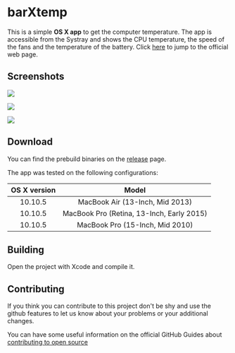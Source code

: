 # barXtemp

This is a simple **OS X app** to get the computer temperature. The app is accessible from the Systray and shows the CPU
temperature, the speed of the fans and the temperature of the battery. Click [here](http://gabriele91.github.io/barXtemp/) to jump to the official web page.

## Screenshots

![](http://gabriele91.github.io/barXtemp/images/ScreenShot.png)

![](http://gabriele91.github.io/barXtemp/images/ScreenShot_1.png)

![](http://gabriele91.github.io/barXtemp/images/ScreenShot_2.png)

## Download

You can find the prebuild binaries on the [release](https://github.com/Gabriele91/barXtemp/releases) page.

The app was tested on the following configurations:

| OS X version | Model  |
|:-:|:-:|
| 10.10.5 | MacBook Air (13-Inch, Mid 2013) |
| 10.10.5 | MacBook Pro (Retina, 13-Inch, Early 2015) |
| 10.10.5 | MacBook Pro (15-Inch, Mid 2010) |

## Building

Open the project with Xcode and compile it.

## Contributing

If you think you can contribute to this project don't be shy and use the github features to let us know about your problems or your additional changes. 

You can have some useful information on the official GitHub Guides about [contributing to open source](https://guides.github.com/activities/contributing-to-open-source/)
